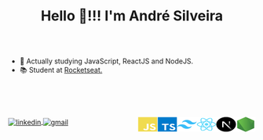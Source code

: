 ## <h1 align="center">Hello 👋!!! I'm André Silveira </h1>

<br>
<br>

- 🌱 Actually studying JavaScript, ReactJS and NodeJS.
- 📚 Student at <a href="https://www.rocketseat.com.br/">Rocketseat.</a>

<br>
<br>


<br>
<br>

<div style="display: inline_block">
  <a href="https://www.linkedin.com/in/andre-silveira-silva/">
    <img align="center" src="https://img.shields.io/badge/-andresilveira-05122A?style=flat&logo=linkedin" alt="linkedin"/>
  </a>
  <a href="mailto:andre.silveira1silva@gmail.com">
    <img align="center" src="https://img.shields.io/badge/-andresilveira-05122A?style=flat&logo=gmail" alt="gmail"/>
  </a>

  <img align="right" alt="NodeJS" height="30" width="40" src="https://raw.githubusercontent.com/devicons/devicon/master/icons/nodejs/nodejs-original.svg">
  <img align="right" alt="NextJS" height="30" width="40" src="https://raw.githubusercontent.com/devicons/devicon/master/icons/nextjs/nextjs-original.svg">
  <img align="right" alt="ReactJS" height="30" width="40" src="https://raw.githubusercontent.com/devicons/devicon/master/icons/react/react-original.svg">
  <img align="right" alt="Tailwindcss" height="30" width="40" src="https://raw.githubusercontent.com/devicons/devicon/master/icons/tailwindcss/tailwindcss-original.svg">
  <img align="right" alt="TypeScript" height="30" width="40" src="https://raw.githubusercontent.com/devicons/devicon/master/icons/typescript/typescript-plain.svg">
  <img align="right" alt="JavaScript" height="30" width="40" src="https://raw.githubusercontent.com/devicons/devicon/master/icons/javascript/javascript-plain.svg">
</div>
  
##
